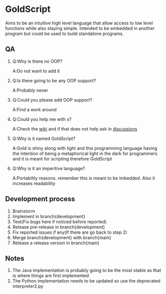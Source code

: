 # GoldScript
Aims to be an intuitive high level language that allow access to low level functions while also staying simple. Intended to be embedded in another program but could be used to build standalone programs. 
## QA
1. Q:Why is there no OOP?

   A:Do not want to add it
2. Q:Is there going to be any OOP support?
   
   A:Probably never
3. Q:Could you please add OOP support?
   
   A:Find a work around
4. Q:Could you help me with x?

   A:Check the [wiki](https://github.com/Melthen-bor/GoldScript/wiki) and if that does not help ask in [discussions](https://github.com/Melthen-bor/GoldScript/discussions)
5. Q:Why is it named GoldScript?

   A:Gold is shiny along with light and this programming language having the intention of being a metaphorical light in the dark for programmers and it is meant for scripting therefore GoldScript
7. Q:Why is it an imperitive language?

   A:Portability reasons. remember this is meant to be imbedded. Also it increases readability
## Development process
1. Brainstorm
2. Implement in branch{development}
3. Test(Fix bugs here if noticed before reported)
4. Release pre-release in branch{development}
5. Fix reported issues if any(If there are go back to step 2)
6. Merge branch{development} with branch{main}
7. Release a release version in branch{main}
## Notes 
1. The Java implementation is probably going to be the most stable as that is where things are first implemented
2. The Python implementation needs to be updated so use the deprecated interpreter2.py
